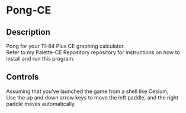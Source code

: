 # Pong-CE

## Description

Pong for your TI-84 Plus CE graphing calculator.  
Refer to my Palette-CE Repository repository for instructions on how to install and run this program.

## Controls

Assuming that you've launched the game from a shell like Cesium,  
Use the up and down arrow keys to move the left paddle, and the right paddle moves automatically.
